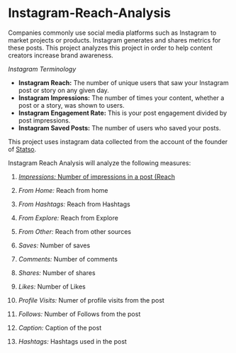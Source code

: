 # Instagram-Reach-Analysis
Companies commonly use social media platforms such as Instagram to market projects or products. Instagram generates and shares metrics for these posts. This project analyzes this project in order to help content creators increase brand awareness.

*Instagram Terminology*
* **Instagram Reach:** The number of unique users that saw your Instagram post or story on any given day.
* **Instagram Impressions:** The number of times your content, whether a post or a story, was shown to users.
* **Instagram Engagement Rate:** This is your post engagement divided by post impressions.
* **Instagram Saved Posts:** The number of users who saved your posts.


This project uses instagram data collected from the account of the founder of [Statso](https://statso.io/).

Instagram Reach Analysis will analyze the following measures:
1. [*Impressions:* Number of impressions in a post (Reach](https://github.com/BardouilleMhea/Instagram-Reach-Analysis/blob/main/Impressions.ipynb)

2. *From Home:* Reach from home
3. *From Hashtags:* Reach from Hashtags
4. *From Explore:* Reach from Explore
5. *From Other:* Reach from other sources
6. *Saves:* Number of saves
7. *Comments:* Number of comments
8. *Shares:* Number of shares
9. *Likes:* Number of Likes
10. *Profile Visits:* Numer of profile visits from the post
11. *Follows:* Number of Follows from the post
12. *Caption:* Caption of the post
13. *Hashtags:* Hashtags used in the post


